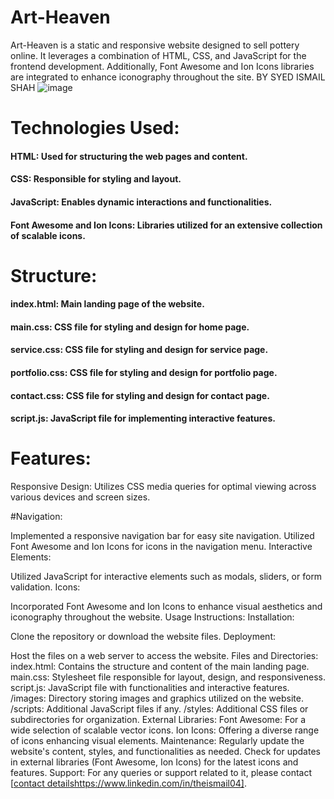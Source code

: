 # Art-Heaven
 Art-Heaven is a static and responsive website designed to sell pottery online. It leverages a combination of HTML, CSS, and JavaScript for the frontend development. Additionally, Font Awesome and Ion Icons libraries are integrated to enhance iconography throughout the site. BY SYED ISMAIL SHAH
 ![image](https://github.com/realismail04/Art-Heaven/assets/151588136/54c07dec-ee2d-4835-a365-29309c109be1)


# Technologies Used:
#### HTML: Used for structuring the web pages and content.
#### CSS: Responsible for styling and layout.
#### JavaScript: Enables dynamic interactions and functionalities.
#### Font Awesome and Ion Icons: Libraries utilized for an extensive collection of scalable icons.
# Structure:
#### index.html: Main landing page of the website.
#### main.css: CSS file for styling and design for home page.
#### service.css: CSS file for styling and design for service page.
#### portfolio.css: CSS file for styling and design for portfolio page.
#### contact.css: CSS file for styling and design for contact page.
#### script.js: JavaScript file for implementing interactive features.
# Features:
Responsive Design: Utilizes CSS media queries for optimal viewing across various devices and screen sizes.

#Navigation:

Implemented a responsive navigation bar for easy site navigation.
Utilized Font Awesome and Ion Icons for icons in the navigation menu.
Interactive Elements:

Utilized JavaScript for interactive elements such as modals, sliders, or form validation.
Icons:

Incorporated Font Awesome and Ion Icons to enhance visual aesthetics and iconography throughout the website.
Usage Instructions:
Installation:

Clone the repository or download the website files.
Deployment:

Host the files on a web server to access the website.
Files and Directories:
index.html: Contains the structure and content of the main landing page.
main.css: Stylesheet file responsible for layout, design, and responsiveness.
script.js: JavaScript file with functionalities and interactive features.
/images: Directory storing images and graphics utilized on the website.
/scripts: Additional JavaScript files if any.
/styles: Additional CSS files or subdirectories for organization.
External Libraries:
Font Awesome: For a wide selection of scalable vector icons.
Ion Icons: Offering a diverse range of icons enhancing visual elements.
Maintenance:
Regularly update the website's content, styles, and functionalities as needed.
Check for updates in external libraries (Font Awesome, Ion Icons) for the latest icons and features.
Support:
For any queries or support related to it, please contact [[contact details](https://www.linkedin.com/in/theismail04)https://www.linkedin.com/in/theismail04].
